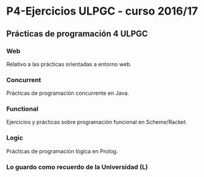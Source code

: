# P4-Ejercicios ULPGC - curso 2016/17

## Prácticas de programación 4 ULPGC

### Web

Relativo a las prácticas orientadas a entorno web.

### Concurrent

Prácticas de programación concurrente en Java.

### Functional

Ejercicios y prácticas sobre programación funcional en Scheme/Racket.

### Logic

Prácticas de programación lógica en Prolog.

### Lo guardo como recuerdo de la Universidad (L)
